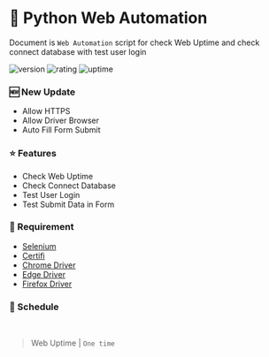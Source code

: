 # 🎉 Python Web Automation

Document is `Web Automation` script for check Web Uptime and check connect database with test user login

![version](https://img.shields.io/badge/version-1.0-blue)
![rating](https://img.shields.io/badge/rating-★★★★★-yellow)
![uptime](https://img.shields.io/badge/uptime-100%25-brightgreen)

### 🆕 New Update

- Allow HTTPS
- Allow Driver Browser
- Auto Fill Form Submit

### ⭐ Features

- Check Web Uptime
- Check Connect Database
- Test User Login
- Test Submit Data in Form

### 📰 Requirement

* [Selenium](https://pypi.org/project/selenium/)
* [Certifi](https://pypi.org/project/certifi/)
* [Chrome Driver]()
* [Edge Driver]()
* [Firefox Driver]()

### 🔁 Schedule
<br>

> Web Uptime | `One time`
